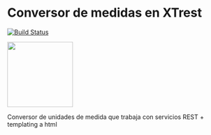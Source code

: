 # Conversor de medidas en XTrest

[![Build Status](https://travis-ci.org/uqbar-project/eg-conversor-xtrest.svg?branch=master)](https://travis-ci.org/uqbar-project/eg-conversor-xtrest)

<img src="https://cloud.githubusercontent.com/assets/4549002/17750101/fa2f7334-6496-11e6-864f-6f57e8d7bc67.png" height="150" width="150"/>


 Conversor de unidades de medida que trabaja con servicios REST + templating a html
